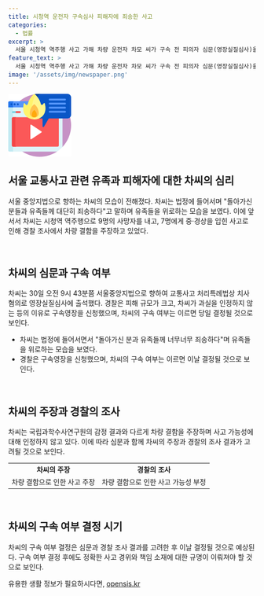 ```yaml
---
title: 시청역 운전자 구속심사 피해자에 죄송한 사고
categories:
  - 법률
excerpt: >
  서울 시청역 역주행 사고 가해 차량 운전자 차모 씨가 구속 전 피의자 심문(영장실질심사)을 받기 위해 법원에 출석했습니다. 사고로 9명이 사망하고 7명이 부상을 입었는데, 차씨는 법정에 들어서며 죄송한 마음을 표현했습니다. 경찰은 차씨에 대한 구속영장을 신청했고, 차씨는 운전자 과실로 인한 사고 주장하며 과실을 인정하지 않았습니다. 구속 여부는 이날 결정될 것으로 보입니다.
feature_text: >
  서울 시청역 역주행 사고 가해 차량 운전자 차모 씨가 구속 전 피의자 심문(영장실질심사)을 받기 위해 법원에 출석했습니다. 사고로 9명이 사망하고 7명이 부상을 입었는데, 차씨는 법정에 들어서며 죄송한 마음을 표현했습니다. 경찰은 차씨에 대한 구속영장을 신청했고, 차씨는 운전자 과실로 인한 사고 주장하며 과실을 인정하지 않았습니다. 구속 여부는 이날 결정될 것으로 보입니다.
image: '/assets/img/newspaper.png'
---
```


<p><img src="/assets/img/news.png" alt="rentncar 속보" /></p>

<h2 data-ke-size="size26">서울 교통사고 관련 유족과 피해자에 대한 차씨의 심리</h2>

<p>서울 중앙지법으로 향하는 차씨의 모습이 전해졌다. 차씨는 법정에 들어서며 "돌아가신 분들과 유족들께 대단히 죄송하다"고 말하며 유족들을 위로하는 모습을 보였다. 이에 앞서서 차씨는 시청역 역주행으로 9명의 사망자를 내고, 7명에게 중·경상을 입힌 사고로 인해 경찰 조사에서 차량 결함을 주장하고 있었다.</p>

<p data-ke-size="size16">&nbsp;</p>

<h2 data-ke-size="size26">차씨의 심문과 구속 여부</h2>

<p>차씨는 30일 오전 9시 43분쯤 서울중앙지법으로 향하여 교통사고 처리특례법상 치사 혐의로 영장실질심사에 출석했다. 경찰은 피해 규모가 크고, 차씨가 과실을 인정하지 않는 등의 이유로 구속영장을 신청했으며, 차씨의 구속 여부는 이르면 당일 결정될 것으로 보인다.</p>

<ul>
  <li>차씨는 법정에 들어서면서 "돌아가신 분과 유족들께 너무너무 죄송하다"며 유족들을 위로하는 모습을 보였다.</li>
  <li>경찰은 구속영장을 신청했으며, 차씨의 구속 여부는 이르면 이날 결정될 것으로 보인다.</li>
</ul>

<p data-ke-size="size16">&nbsp;</p>

<h2 data-ke-size="size26">차씨의 주장과 경찰의 조사</h2>

<p>차씨는 국립과학수사연구원의 감정 결과와 다르게 차량 결함을 주장하며 사고 가능성에 대해 인정하지 않고 있다. 이에 따라 심문과 함께 차씨의 주장과 경찰의 조사 결과가 고려될 것으로 보인다.</p>

<table>
  <tr>
    <td style="text-align: center; height: 17px;"><b>차씨의 주장</b></td>
    <td style="text-align: center; height: 17px;"><b>경찰의 조사</b></td>
  </tr>
  <tr>
    <td style="text-align: center; height: 17px;">차량 결함으로 인한 사고 주장</td>
    <td style="text-align: center; height: 17px;">차량 결함으로 인한 사고 가능성 부정</td>
  </tr>
</table>

<p data-ke-size="size16">&nbsp;</p>

<h2 data-ke-size="size26">차씨의 구속 여부 결정 시기</h2>

<p>차씨의 구속 여부 결정은 심문과 경찰 조사 결과를 고려한 후 이날 결정될 것으로 예상된다. 구속 여부 결정 후에도 정확한 사고 경위와 책임 소재에 대한 규명이 이뤄져야 할 것으로 보인다.</p>
유용한 생활 정보가 필요하시다면, <a href="https://opensis.kr" rel="dofollow">opensis.kr</a>


